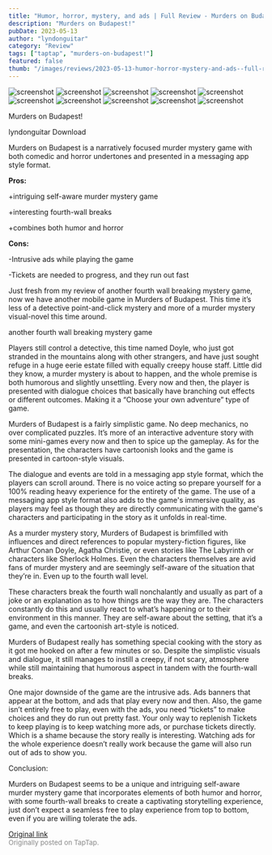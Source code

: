 ```yaml
---
title: "Humor, horror, mystery, and ads | Full Review - Murders on Budapest"
description: "Murders on Budapest!"
pubDate: 2023-05-13
author: "lyndonguitar"
category: "Review"
tags: ["taptap", "murders-on-budapest!"]
featured: false
thumb: "/images/reviews/2023-05-13-humor-horror-mystery-and-ads--full-review---murders-on-budapest-0.avif"
---
```


<div class="gallery">
  <img src="/images/reviews/2023-05-13-humor-horror-mystery-and-ads--full-review---murders-on-budapest-0.avif" alt="screenshot" />
  <img src="/images/reviews/2023-05-13-humor-horror-mystery-and-ads--full-review---murders-on-budapest-1.avif" alt="screenshot" />
  <img src="/images/reviews/2023-05-13-humor-horror-mystery-and-ads--full-review---murders-on-budapest-2.avif" alt="screenshot" />
  <img src="/images/reviews/2023-05-13-humor-horror-mystery-and-ads--full-review---murders-on-budapest-3.avif" alt="screenshot" />
  <img src="/images/reviews/2023-05-13-humor-horror-mystery-and-ads--full-review---murders-on-budapest-4.avif" alt="screenshot" />
  <img src="/images/reviews/2023-05-13-humor-horror-mystery-and-ads--full-review---murders-on-budapest-5.avif" alt="screenshot" />
  <img src="/images/reviews/2023-05-13-humor-horror-mystery-and-ads--full-review---murders-on-budapest-6.avif" alt="screenshot" />
  <img src="/images/reviews/2023-05-13-humor-horror-mystery-and-ads--full-review---murders-on-budapest-7.avif" alt="screenshot" />
  <img src="/images/reviews/2023-05-13-humor-horror-mystery-and-ads--full-review---murders-on-budapest-8.avif" alt="screenshot" />
  <img src="/images/reviews/2023-05-13-humor-horror-mystery-and-ads--full-review---murders-on-budapest-9.avif" alt="screenshot" />
</div>

Murders on Budapest!

lyndonguitar
Download

Murders on Budapest is a narratively focused murder mystery game with both comedic and horror undertones and presented in a messaging app style format.


**Pros:**


+intriguing self-aware murder mystery game

+interesting fourth-wall breaks

+combines both humor and horror


**Cons:**


-Intrusive ads while playing the game

-Tickets are needed to progress, and they run out fast

Just fresh from my review of another fourth wall breaking mystery game, now we have another mobile game in Murders of Budapest. This time it’s less of a detective point-and-click mystery and more of a murder mystery visual-novel this time around.

another fourth wall breaking mystery game

Players still control a detective, this time named Doyle, who just got stranded in the mountains along with other strangers, and have just sought refuge in a huge eerie estate filled with equally creepy house staff. Little did they know, a murder mystery is about to happen, and the whole premise is both humorous and slightly unsettling. Every now and then, the player is presented with dialogue choices that basically have branching out effects or different outcomes. Making it a “Choose your own adventure” type of game.

Murders of Budapest is a fairly simplistic game. No deep mechanics, no over complicated puzzles. It’s more of an interactive adventure story with some mini-games every now and then to spice up the gameplay. As for the presentation, the characters have cartoonish looks and the game is presented in cartoon-style visuals.

The dialogue and events are told in a messaging app style format, which the players can scroll around. There is no voice acting so prepare yourself for a 100% reading heavy experience for the entirety of the game. The use of a messaging app style format also adds to the game's immersive quality, as players may feel as though they are directly communicating with the game's characters and participating in the story as it unfolds in real-time.

As a murder mystery story, Murders of Budapest is brimfilled with influences and direct references to popular mystery-fiction figures, like Arthur Conan Doyle, Agatha Christie, or even stories like The Labyrinth or characters like Sherlock Holmes. Even the characters themselves are avid fans of murder mystery and are seemingly self-aware of the situation that they’re in. Even up to the fourth wall level.

These characters break the fourth wall nonchalantly and usually as part of a joke or an explanation as to how things are the way they are. The characters constantly do this and usually react to what’s happening or to their environment in this manner. They are self-aware about the setting, that it’s a game, and even the cartoonish art-style is noticed.

Murders of Budapest really has something special cooking with the story as it got me hooked on after a few minutes or so. Despite the simplistic visuals and dialogue, it still manages to instill a creepy, if not scary, atmosphere while still maintaining that humorous aspect in tandem with the fourth-wall breaks.

One major downside of the game are the intrusive ads. Ads banners that appear at the bottom, and ads that play every now and then. Also, the game isn’t entirely free to play, even with the ads, you need “tickets” to make choices and they do run out pretty fast. Your only way to replenish Tickets to keep playing is to keep watching more ads, or purchase tickets directly. Which is a shame because the story really is interesting. Watching ads for the whole experience doesn’t really work because the game will also run out of ads to show you.

Conclusion:

Murders on Budapest seems to be a unique and intriguing self-aware murder mystery game that incorporates elements of both humor and horror, with some fourth-wall breaks to create a captivating storytelling experience, just don’t expect a seamless free to play experience from top to bottom, even if you are willing tolerate the ads.

[Original link](https://www.taptap.io/post/5421250)<br><span style="font-size: 0.95em; color: #888;">Originally posted on TapTap.</span>
